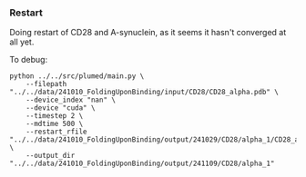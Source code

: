 ### Restart

Doing restart of CD28 and A-synuclein, as it seems it hasn't converged at all yet.


To debug:
```
python ../../src/plumed/main.py \
    --filepath "../../data/241010_FoldingUponBinding/input/CD28/CD28_alpha.pdb" \
    --device_index "nan" \
    --device "cuda" \
    --timestep 2 \
    --mdtime 500 \
    --restart_rfile "../../data/241010_FoldingUponBinding/output/241029/CD28/alpha_1/CD28_alpha.state" \
    --output_dir "../../data/241010_FoldingUponBinding/output/241109/CD28/alpha_1"
```